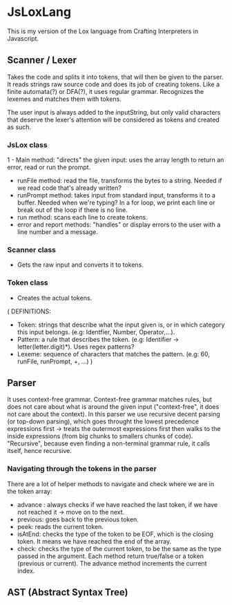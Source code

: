 # JsLoxLang

This is my version of the Lox language from Crafting Interpreters in Javascript.

## Scanner / Lexer

Takes the code and splits it into tokens, that will then be given to the parser. 
It reads strings raw source code and does its job of creating tokens.
Like a finite automata(?) or DFA(?), it uses regular grammar. Recognizes the lexemes and matches them with tokens.

The user input is always added to the inputString, but only valid characters that deserve the lexer's attention
will be considered as tokens and created as such.

### JsLox class
1 - Main method: "directs" the given input: uses the array length to return an error, read or run the prompt.
  - runFile method: read the file, transforms the bytes to a string. Needed if we read code that's already written?
  - runPrompt method: takes input from standard input, transforms it to a buffer. Needed when we're typing?
    In a for loop, we print each line or break out of the loop if there is no line.
  - run method: scans each line to create tokens.
  - error and report methods: "handles" or display errors to the user with a line number and a message.

### Scanner class
- Gets the raw input and converts it to tokens.

### Token class
- Creates the actual tokens.

(
  DEFINITIONS:
  - Token: strings that describe what the input given is, or in which category this input belongs. (e.g: Identfier, Number, Operator,...).
  - Pattern: a rule that describes the token. (e.g: Identifier -> letter(letter.digit)*). Uses regex patterns?
  - Lexeme: sequence of characters that matches the pattern. (e.g: 60, runFile, runPrompt, +, ...)
)

## Parser

It uses context-free grammar. Context-free grammar matches rules, but does not care about what is around the given input ("context-free",
it does not care about the context).
In this parser we use recursive decent parsing (or top-down parsing), which goes throught the lowest precedence expressions first ->
treats the outermost expressions first then walks to the inside expressions (from big chunks to smallers chunks of code).
"Recursive", because even finding a non-terminal grammar rule, it calls itself, hence recursive.

### Navigating through the tokens in the parser

There are a lot of helper methods to navigate and check where we are in the token array:
  - advance : always checks if we have reached the last token, if we have not reached it -> move on to the next.
  - previous: goes back to the previous token.
  - peek: reads the current token.
  - isAtEnd: checks the type of the token to be EOF, which is the closing token. It means we have reached the end of the array.
  - check: checks the type of the current token, to be the same as the type passed in the argument.
Each method return true/false or a token (previous or current). The advance method increments the current index.

## AST (Abstract Syntax Tree)
